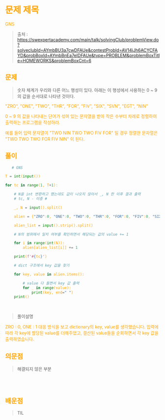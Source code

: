 

<span style = "color:orange">

# 문제 제목
GNS

> 출처 : https://swexpertacademy.com/main/talk/solvingClub/problemView.do?solveclubId=AYmbBU3a7cwDFAUe&contestProbId=AV14jJh6ACYCFAYD&probBoxId=AYmbBnEa7eIDFAUe&type=PROBLEM&problemBoxTitle=HOMEWORKS&problemBoxCnt=6



## 문제

> 숫자 체계가 우리와 다른 어느 행성이 있다. 아래는 이 행성에서 사용하는 0 ~ 9의 값을 순서대로 나타낸 것이다.

"ZRO", "ONE", "TWO", "THR", "FOR", "FIV", "SIX", "SVN", "EGT", "NIN"

0 ~ 9 의 값을 나타내는 단어가 섞여 있는 문자열을 받아 작은 수부터 차례로 정렬하여 출력하는 프로그램을 작성하라.

예를 들어 입력 문자열이 "TWO NIN TWO TWO FIV FOR" 일 경우 정렬한 문자열은 "TWO TWO TWO FOR FIV NIN" 이 된다.


## 풀이

```python
   # GNS

T = int(input())

for tc in range(1, T+1):

    # N을 int 변환하고 했는데도 값이 나오지 않아서 _, N 한 이후 결과 출력
    # tc, N - 이중 #

    _, N = input().split()

    alien = {"ZRO":0, "ONE":0, "TWO":0, "THR":0, "FOR":0, "FIV":0, "SIX":0, "SVN":0, "EGT":0, "NIN":0}

    alien_list = input().strip().split()

    # N의 범위에서 일치 여부를 확인하면서 해당되는 값의 value += 1

    for i in range(int(N)):
        alien[alien_list[i]] += 1

    print(f'#{tc}')

    # dict 구조에서 key 값을 찾기

    for key, value in alien.items():

        # value 다 돌면서 key 값 출력
        for _ in range(value):
            print(key, end=" ")
    print()

```
<br>

> 풀이설명

ZRO : 0, ONE : 1 대응 방식을 보고 dictionary의 key, value를 생각했습니다.
입력에 따라 각 key에 할당된 value를 더해주었고, 결산된 value들을 순회하면서 각 key 값을 출력하였습니다.


## 의문점
> 해결되지 않은 부분


<br/><br>


## 배운점
> TIL

